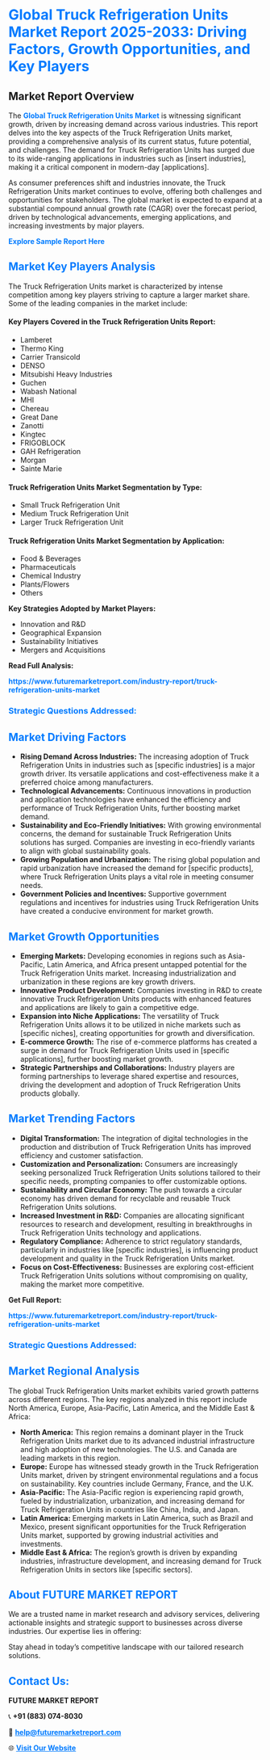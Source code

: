 <h1 style="color: #007BFF;">Global Truck Refrigeration Units Market Report 2025-2033: Driving Factors, Growth Opportunities, and Key Players</h1>

<section id="overview">
<h2>Market Report Overview</h2>
<p>The <a href="https://www.futuremarketreport.com/industry-report/truck-refrigeration-units-market" style="color: #007BFF; text-decoration: none;"><strong>Global Truck Refrigeration Units Market</strong></a> is witnessing significant growth, driven by increasing demand across various industries. This report delves into the key aspects of the Truck Refrigeration Units market, providing a comprehensive analysis of its current status, future potential, and challenges. The demand for Truck Refrigeration Units has surged due to its wide-ranging applications in industries such as [insert industries], making it a critical component in modern-day [applications].</p>
<p>As consumer preferences shift and industries innovate, the Truck Refrigeration Units market continues to evolve, offering both challenges and opportunities for stakeholders. The global market is expected to expand at a substantial compound annual growth rate (CAGR) over the forecast period, driven by technological advancements, emerging applications, and increasing investments by major players.</p>
</section>

<section id="overview">
<p><a href="https://www.futuremarketreport.com/request-sample/reportId=91786" style="color: #007BFF; text-decoration: none;"><strong>Explore Sample Report Here</strong></a></p>
</section>

<section id="key-players">
<h2 style="color: #007BFF;">Market Key Players Analysis</h2>
<p>The Truck Refrigeration Units market is characterized by intense competition among key players striving to capture a larger market share. Some of the leading companies in the market include:</p>
<h4>Key Players Covered in the Truck Refrigeration Units Report:</h4>
<ul><li>Lamberet</li><li>Thermo King</li><li>Carrier Transicold</li><li>DENSO</li><li>Mitsubishi Heavy Industries</li><li>Guchen</li><li>Wabash National</li><li>MHI</li><li>Chereau</li><li>Great Dane</li><li>Zanotti</li><li>Kingtec</li><li>FRIGOBLOCK</li><li>GAH Refrigeration</li><li>Morgan</li><li>Sainte Marie</li></ul>
<h4>Truck Refrigeration Units Market Segmentation by Type:</h4>
<ul><li>Small Truck Refrigeration Unit</li><li>Medium Truck Refrigeration Unit</li><li>Larger Truck Refrigeration Unit</li></ul>

<h4>Truck Refrigeration Units Market Segmentation by Application:</h4>
<ul><li>Food &amp; Beverages</li><li>Pharmaceuticals</li><li>Chemical Industry</li><li>Plants/Flowers</li><li>Others</li></ul>
<p><strong>Key Strategies Adopted by Market Players:</strong></p>
<ul>
<li>Innovation and R&D</li>
<li>Geographical Expansion</li>
<li>Sustainability Initiatives</li>
<li>Mergers and Acquisitions</li>
</ul>
</section>

<section>
<p><strong>Read Full Analysis: </strong></p><a href="https://www.futuremarketreport.com/industry-report/truck-refrigeration-units-market" style="color: #007BFF; text-decoration: none;"><strong>https://www.futuremarketreport.com/industry-report/truck-refrigeration-units-market</strong></a>
<h3 style="color: #007BFF;">Strategic Questions Addressed:</h3>
</section>

<section id="driving-factors">
<h2 style="color: #007BFF;">Market Driving Factors</h2>
<ul>
<li><strong>Rising Demand Across Industries:</strong> The increasing adoption of Truck Refrigeration Units in industries such as [specific industries] is a major growth driver. Its versatile applications and cost-effectiveness make it a preferred choice among manufacturers.</li>
<li><strong>Technological Advancements:</strong> Continuous innovations in production and application technologies have enhanced the efficiency and performance of Truck Refrigeration Units, further boosting market demand.</li>
<li><strong>Sustainability and Eco-Friendly Initiatives:</strong> With growing environmental concerns, the demand for sustainable Truck Refrigeration Units solutions has surged. Companies are investing in eco-friendly variants to align with global sustainability goals.</li>
<li><strong>Growing Population and Urbanization:</strong> The rising global population and rapid urbanization have increased the demand for [specific products], where Truck Refrigeration Units plays a vital role in meeting consumer needs.</li>
<li><strong>Government Policies and Incentives:</strong> Supportive government regulations and incentives for industries using Truck Refrigeration Units have created a conducive environment for market growth.</li>
</ul>
</section>

<section id="growth-opportunities">
<h2 style="color: #007BFF;">Market Growth Opportunities</h2>
<ul>
<li><strong>Emerging Markets:</strong> Developing economies in regions such as Asia-Pacific, Latin America, and Africa present untapped potential for the Truck Refrigeration Units market. Increasing industrialization and urbanization in these regions are key growth drivers.</li>
<li><strong>Innovative Product Development:</strong> Companies investing in R&D to create innovative Truck Refrigeration Units products with enhanced features and applications are likely to gain a competitive edge.</li>
<li><strong>Expansion into Niche Applications:</strong> The versatility of Truck Refrigeration Units allows it to be utilized in niche markets such as [specific niches], creating opportunities for growth and diversification.</li>
<li><strong>E-commerce Growth:</strong> The rise of e-commerce platforms has created a surge in demand for Truck Refrigeration Units used in [specific applications], further boosting market growth.</li>
<li><strong>Strategic Partnerships and Collaborations:</strong> Industry players are forming partnerships to leverage shared expertise and resources, driving the development and adoption of Truck Refrigeration Units products globally.</li>
</ul>
</section>

<section id="trending-factors">
<h2 style="color: #007BFF;">Market Trending Factors</h2>
<ul>
<li><strong>Digital Transformation:</strong> The integration of digital technologies in the production and distribution of Truck Refrigeration Units has improved efficiency and customer satisfaction.</li>
<li><strong>Customization and Personalization:</strong> Consumers are increasingly seeking personalized Truck Refrigeration Units solutions tailored to their specific needs, prompting companies to offer customizable options.</li>
<li><strong>Sustainability and Circular Economy:</strong> The push towards a circular economy has driven demand for recyclable and reusable Truck Refrigeration Units solutions.</li>
<li><strong>Increased Investment in R&D:</strong> Companies are allocating significant resources to research and development, resulting in breakthroughs in Truck Refrigeration Units technology and applications.</li>
<li><strong>Regulatory Compliance:</strong> Adherence to strict regulatory standards, particularly in industries like [specific industries], is influencing product development and quality in the Truck Refrigeration Units market.</li>
<li><strong>Focus on Cost-Effectiveness:</strong> Businesses are exploring cost-efficient Truck Refrigeration Units solutions without compromising on quality, making the market more competitive.</li>
</ul>
</section>

<section>
<p><strong>Get Full Report: </strong></p><a href="https://www.futuremarketreport.com/industry-report/truck-refrigeration-units-market" style="color: #007BFF; text-decoration: none;"><strong>https://www.futuremarketreport.com/industry-report/truck-refrigeration-units-market</strong></a>
<h3 style="color: #007BFF;">Strategic Questions Addressed:</h3>
</section>


<section id="regional-analysis">
<h2 style="color: #007BFF;">Market Regional Analysis</h2>
<p>The global Truck Refrigeration Units market exhibits varied growth patterns across different regions. The key regions analyzed in this report include North America, Europe, Asia-Pacific, Latin America, and the Middle East & Africa:</p>
<ul>
<li><strong>North America:</strong> This region remains a dominant player in the Truck Refrigeration Units market due to its advanced industrial infrastructure and high adoption of new technologies. The U.S. and Canada are leading markets in this region.</li>
<li><strong>Europe:</strong> Europe has witnessed steady growth in the Truck Refrigeration Units market, driven by stringent environmental regulations and a focus on sustainability. Key countries include Germany, France, and the U.K.</li>
<li><strong>Asia-Pacific:</strong> The Asia-Pacific region is experiencing rapid growth, fueled by industrialization, urbanization, and increasing demand for Truck Refrigeration Units in countries like China, India, and Japan.</li>
<li><strong>Latin America:</strong> Emerging markets in Latin America, such as Brazil and Mexico, present significant opportunities for the Truck Refrigeration Units market, supported by growing industrial activities and investments.</li>
<li><strong>Middle East & Africa:</strong> The region’s growth is driven by expanding industries, infrastructure development, and increasing demand for Truck Refrigeration Units in sectors like [specific sectors].</li>
</ul>
</section>

<footer>
<h2 style="color: #007BFF;">About FUTURE MARKET REPORT</h2>
<p>We are a trusted name in market research and advisory services, delivering actionable insights and strategic support to businesses across diverse industries. Our expertise lies in offering:</p>

<p>Stay ahead in today’s competitive landscape with our tailored research solutions.</p>

<h2 style="color: #007BFF;">Contact Us:</h2>
<p><strong>FUTURE MARKET REPORT</strong></p>
<p>📞 <strong>+91 (883) 074-8030</strong></p>
<p>📧 <strong><a href="mailto:help@futuremarketreport.com" style="color: #007BFF;">help@futuremarketreport.com</a></strong></p>
<p>🌐 <strong><a href="https://www.futuremarketreport.com/" style="color: #007BFF;">Visit Our Website</a></strong></p>
</footer>